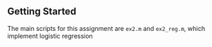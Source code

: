 ## Getting Started 
The main scripts for this assignment are `ex2.m` and `ex2_reg.m`, which implement logistic regression
